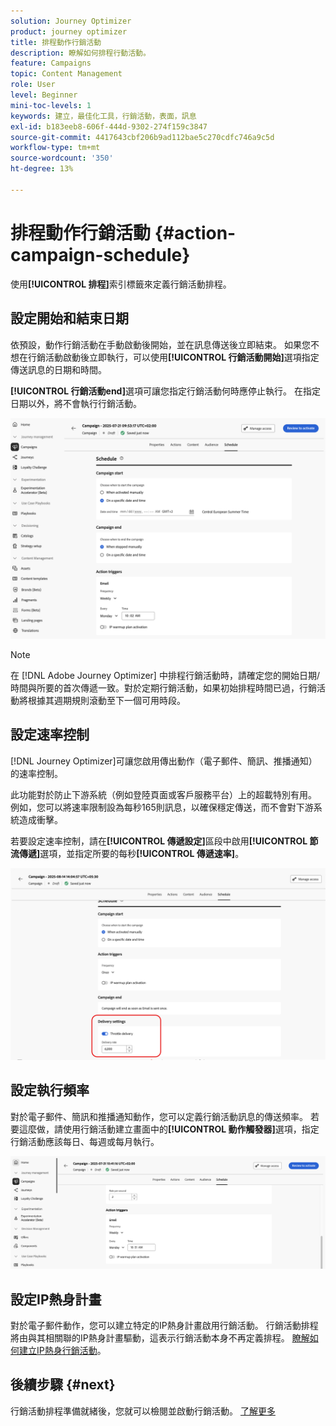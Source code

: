 ```yaml
---
solution: Journey Optimizer
product: journey optimizer
title: 排程動作行銷活動
description: 瞭解如何排程行動活動。
feature: Campaigns
topic: Content Management
role: User
level: Beginner
mini-toc-levels: 1
keywords: 建立，最佳化工具，行銷活動，表面，訊息
exl-id: b183eeb8-606f-444d-9302-274f159c3847
source-git-commit: 4417643cbf206b9ad112bae5c270cdfc746a9c5d
workflow-type: tm+mt
source-wordcount: '350'
ht-degree: 13%

---
```


# 排程動作行銷活動 {#action-campaign-schedule}

使用&#x200B;**[!UICONTROL 排程]**&#x200B;索引標籤來定義行銷活動排程。

## 設定開始和結束日期

依預設，動作行銷活動在手動啟動後開始，並在訊息傳送後立即結束。 如果您不想在行銷活動啟動後立即執行，可以使用&#x200B;**[!UICONTROL 行銷活動開始]**&#x200B;選項指定傳送訊息的日期和時間。

**[!UICONTROL 行銷活動end]**&#x200B;選項可讓您指定行銷活動何時應停止執行。 在指定日期以外，將不會執行行銷活動。

![](assets/create-campaign-schedule.png)

>[!NOTE]
>
>在 [!DNL Adobe Journey Optimizer] 中排程行銷活動時，請確定您的開始日期/時間與所要的首次傳遞一致。對於定期行銷活動，如果初始排程時間已過，行銷活動將根據其週期規則滾動至下一個可用時段。

## 設定速率控制

[!DNL Journey Optimizer]可讓您啟用傳出動作（電子郵件、簡訊、推播通知）的速率控制。

此功能對於防止下游系統（例如登陸頁面或客戶服務平台）上的超載特別有用。 例如，您可以將速率限制設為每秒165則訊息，以確保穩定傳送，而不會對下游系統造成衝擊。

若要設定速率控制，請在&#x200B;**[!UICONTROL 傳遞設定]**&#x200B;區段中啟用&#x200B;**[!UICONTROL 節流傳遞]**&#x200B;選項，並指定所要的每秒&#x200B;**[!UICONTROL 傳遞速率]**。

![](assets/throttling-rate-control.png)

## 設定執行頻率

對於電子郵件、簡訊和推播通知動作，您可以定義行銷活動訊息的傳送頻率。 若要這麼做，請使用行銷活動建立畫面中的&#x200B;**[!UICONTROL 動作觸發器]**&#x200B;選項，指定行銷活動應該每日、每週或每月執行。

![](assets/action-triggers.png)

## 設定IP熱身計畫

對於電子郵件動作，您可以建立特定的IP熱身計畫啟用行銷活動。 行銷活動排程將由與其相關聯的IP熱身計畫驅動，這表示行銷活動本身不再定義排程。 [瞭解如何建立IP熱身行銷活動](../configuration/ip-warmup-campaign.md)。

## 後續步驟 {#next}

行銷活動排程準備就緒後，您就可以檢閱並啟動行銷活動。 [了解更多](review-activate-campaign.md)
